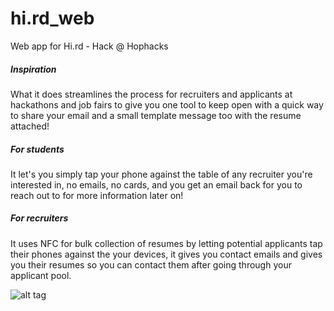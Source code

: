 # hi.rd_web
Web app for Hi.rd - Hack @ Hophacks

<h5>Inspiration</h5>
What it does
streamlines the process for recruiters and applicants at hackathons and job fairs to give you one tool to keep open with a quick way to share your email and a small template message too with the resume attached!


<h5>For students</h5>
It let's you simply tap your phone against the table of any recruiter you're interested in, no emails, no cards, and you get an email back for you to reach out to for more information later on!


<h5>For recruiters</h5>
It uses NFC for bulk collection of resumes by letting potential applicants tap their phones against the your devices, it gives you contact emails and gives you their resumes so you can contact them after going through your applicant pool.


![alt tag](https://github.com/digidude87/hi.rd_web/blob/master/screenshots/hird1.jpg)



